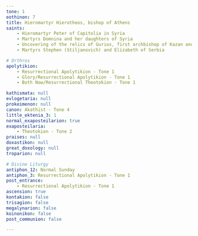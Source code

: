 ```yaml
---
tone: 1
eothinon: 7
title: Hieromartyr Hierotheos, bishop of Athens
saints:
    - Hieromartyr Peter of Capitolia in Syria
    - Martyrs Domnina and her daughters of Syria
    - Uncovering of the relics of Gurios, first archbishop of Kazan and Barsanouphios, bishop of Tver
    - Martyrs Stephen (Stiljanovich) and Elizabeth of Serbia

# Orthros
apolytikion:
    - Resurrectional Apolytikion - Tone 1
    - Glory/Resurrectional Apolytikion - Tone 1
    - Both Now/Resurrectional Theotokion - Tone 1

kathismata: null
evlogetaria: null
prokeimenon: null
canon: Akathist - Tone 4
little_ektenia_3: 1
normal_exaposteilarion: true
exaposteilaria:
    - Theotokion - Tone 2
praises: null
doxastikon: null
great_doxology: null
troparion: null

# Divine Liturgy
antiphon_12: Normal Sunday
antiphon_3: Resurrectional Apolytikion - Tone 1
post_entrance:
    - Resurrectional Apolytikion - Tone 1
ascension: true
kontakion: false
trisagion: false
megalynarion: false
koinonikon: false
post_communion: false

---
```


